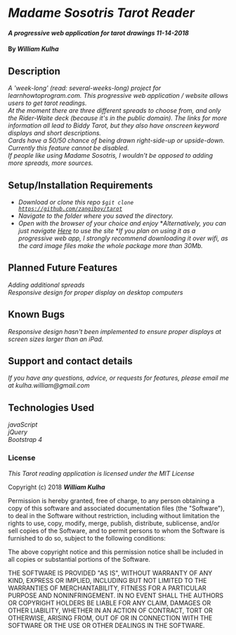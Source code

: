 # _Madame Sosotris Tarot Reader_

#### _A progressive web application for tarot drawings 11-14-2018_

#### By _**William Kulha**_

## Description

_A 'week-long' (read: several-weeks-long) project for learnhowtoprogram.com. This progressive web application / website allows users to get tarot readings._\
_At the moment there are three different spreads to choose from, and only the Rider-Waite deck (because it's in the public domain). The links for more information all lead to Biddy Tarot, but they also have onscreen keyword displays and short descriptions._\
_Cards have a 50/50 chance of being drawn right-side-up or upside-down. Currently this feature cannot be disabled._\
_If people like using Madame Sosotris, I wouldn't be opposed to adding more spreads, more sources._

## Setup/Installation Requirements

* _Download or clone this repo <code>$git clone https://github.com/zangiboy/tarot</code>_
* _Navigate to the folder where you saved the directory._
* _Open with the browser of your choice and enjoy_
*_Alternatively, you can just navigate [Here](https://zangiboy.github.io/tarot/) to use the site_
*_If you plan on using it as a progressive web app, I strongly recommend downloading it over wifi, as the card image files make the whole package more than 30Mb._

## Planned Future Features

_Adding additional spreads_\
_Responsive design for proper display on desktop computers_

## Known Bugs

_Responsive design hasn't been implemented to ensure proper displays at screen sizes larger than an iPad._

## Support and contact details

_If you have any questions, advice, or requests for features, please email me at kulha.william@gmail.com_

## Technologies Used

_javaScript_\
_jQuery_\
_Bootstrap 4_


### License

*This Tarot reading application is licensed under the MIT License*

Copyright (c) 2018 **_William Kulha_**

Permission is hereby granted, free of charge, to any person obtaining a copy of this software and associated documentation files (the "Software"), to deal in the Software without restriction, including without limitation the rights to use, copy, modify, merge, publish, distribute, sublicense, and/or sell copies of the Software, and to permit persons to whom the Software is furnished to do so, subject to the following conditions:

The above copyright notice and this permission notice shall be included in all copies or substantial portions of the Software.

THE SOFTWARE IS PROVIDED "AS IS", WITHOUT WARRANTY OF ANY KIND, EXPRESS OR IMPLIED, INCLUDING BUT NOT LIMITED TO THE WARRANTIES OF MERCHANTABILITY, FITNESS FOR A PARTICULAR PURPOSE AND NONINFRINGEMENT. IN NO EVENT SHALL THE AUTHORS OR COPYRIGHT HOLDERS BE LIABLE FOR ANY CLAIM, DAMAGES OR OTHER LIABILITY, WHETHER IN AN ACTION OF CONTRACT, TORT OR OTHERWISE, ARISING FROM, OUT OF OR IN CONNECTION WITH THE SOFTWARE OR THE USE OR OTHER DEALINGS IN THE SOFTWARE.
